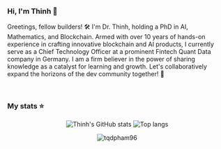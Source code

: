 ### Hi, I'm Thinh 👋

Greetings, fellow builders! 🛠️ I'm Dr. Thinh, holding a PhD in AI, Mathematics, and Blockchain. Armed with over 10 years of hands-on experience in crafting innovative blockchain and AI products, I currently serve as a Chief Technology Officer at a prominent Fintech Quant Data company in Germany. I am a firm believer in the power of sharing knowledge as a catalyst for learning and growth. Let's collaboratively expand the horizons of the dev community together! 🚀

<br/>

### My stats ⭐

<div align="center">
<img alt="Thinh's GitHub stats" src="https://github-readme-stats2-neon.vercel.app/api?username=tqdpham96&show_icons=true&include_all_commits=true"/>
<img alt="Top langs" src="https://github-readme-stats.vercel.app/api/top-langs/?username=tqdpham96&layout=compact&&langs_count=8"/>
<p><img align="center" src="https://github-readme-streak-stats.herokuapp.com/?user=tqdpham96&" alt="tqdpham96" /></p>
</div>



[reactplaylist]:https://youtube.com/playlist?list=PLlYbsPJVZjBygXalKUVKkvFyHQ1NifIiW&si=pj2Rfx3ztZjb_c1P
[graphqllist]: https://youtube.com/playlist?list=PLlYbsPJVZjByzzOLWl2n15n0uQ7m8loEh&si=0NXO3LQENlDOOqdK
